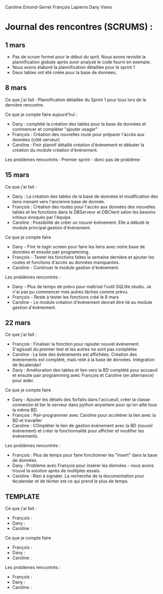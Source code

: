 Caroline Emond-Serret
François Lapierre
Dany Viens


# Journal des rencontres (SCRUMS) :

## 1 mars

- Pas de scrum formel pour le début du sprit. Nous avons revisité la plannification globale après avoir analysé le code fourni en exemple.
- Nous avons élaboré la plannification détaillée pour le sprint 1
- Deux tables ont été créée pour la base de données.


## 8 mars 

Ce que j'ai fait :
Plannification détaillée du Sprint 1 pour tous lors de la dernière rencontre. 

Ce que je compte faire aujourd'hui :
- Dany : complété la création des tables pour la base de données et commencer et compléter "ajouter usager"
- François : Création des nouvelles route pour préparer l'accès aux données (côté serveur)
- Caroline : Finir plannif détaillé création d'évènement et débuter la création du module création d'évènement. 

Les problèmes rencontrés :
Premier sprint - donc pas de problème

## 15 mars 

Ce que j'ai fait : 
- Dany : La création des tables de la base de données et modification des liens menant vers l'ancienne base de donnée. 
- François : Création des routes pour l'accès aux données des nouvelles tables et les fonctions dans le DBServeur et DBClient selon les besoins initiaux évoqués par l'équipe. 
- Caroline : Possibilité de créer un nouvel évènement. Elle a débuté le module principal gestion d'évènement.

Ce que je compte faire
-  Dany - Finir le login screen pour faire les liens avec notre base de données et ensuite pair programming. 
- François - Tester les fonctions faites la semaine dernière et ajouter les routes et fonctions d'accès au données manquantes. 
- Caroline - Continuer le module gestion d'évènement. 

Les problèmes rencontrés :
- Dany - Plus de temps de prévu pour maîtrisé l'outil SQLlite studio. Je n'ai pas pu commencer mes autres tâches comme prévu. 
- François - Reste à tester les fonctions créé le 8 mars
- Caroline - Le module création d'évènement devrait être lié au module gestion d'évènement. 


## 22 mars

Ce que j'ai fait : 
- François : Finaliser la fonction pour rajouter nouvel évènement. S'agissait du premier test et les autres ne sont pas complétée
- Caroline : La liste des évènements est affichées. Création des évènements est complété, mais relié à la base de données. Intégration de tkcalendar!
- Dany : Amélioraiton des tables et lien vers la BD complété pour accueuil et ensuite pair programming avec François et Caroline (en alternance) pour aider.

Ce que je compte faire
-  Dany : Ajouter les détails des forfaits dans l'accueuil, créer la classe connexion et lier le serveur dans python anywhere pour qu'on aille tous la même BD.
- François : Pair-programmer avec Caroline pour accélérer la lien avec la BD et travailler 
- Caroline : COmpléter le lien de gestion évènement avec la BD (nouvel évènement) et créer la fonctionnalité pour afficher et modifier les évènements. 

Les problèmes rencontrés :
- François : Plus de temps pour faire fonctionner les "insert" dans la base de données.  
- Dany : Problème avec François pour insérer les données - nous avons trouvé la solution après de multiples essais. 
- Caroline : Rien à signaler. La recherche de la documentation pour tkcalendar et de tkinter est ce qui prend le plus de temps. 



## TEMPLATE

Ce que j'ai fait : 
- François :  
- Dany : 
- Caroline : 

Ce que je compte faire
- François :  
- Dany : 
- Caroline :  

Les problèmes rencontrés :
- François :  
- Dany : 
- Caroline : 